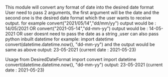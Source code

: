 This module will convert any format of date into the desired date format 
User need to pass 2 arguments, the first argument will be the date and the second one is the desired date format which the user wants to receive output. 
for example convert("2021/05/14","dd/mm/yy")
output would be : 14/05/2021
OR convert("2021-05-14","dd-mm-yy")
output would be : 14-05-2021
OR user doesnt need to pass the date as a string ,user can also pass python inbuilt datetime
for example: 
import datetime
convert(datetime.datetime.now(), "dd-mm-yy")
and the output would be same as above 
output: 23-05-2021 (current date : 2021-05-23)

Usage
from DesiredDateFormat import convert
import datetime
convert(datetime.datetime.now(), "dd-mm-yy")
output: 23-05-2021 (current date : 2021-05-23)